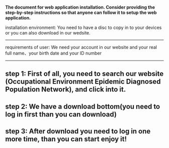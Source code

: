 **The document for web application installation. Consider providing the step-by-step instructions so that anyone can follow it to setup the web application.**


installation environment: You need to have a disc to copy in to your devices or you can also download in our wedsite.
-------------------------------------------------- -------------------------------------------------------------------


requirements of user: We need your account in our website and your real full name、your birth date and your ID number                                                
------------------------- -------------------------------------------------- --------------------------------------------------------------------


step 1: First of all, you need to search our website (Occupational Environment Epidemic Diagnosed Population Network), and click into it.
---------------------------------------------------------------------------------------------------------------------


step 2: We have a download bottom(you need to log in first than you can download)
 ---------------------------------------------------------------------------------------------------------------------
**step 3: After download you need to log in one more time, than you can start enjoy it!**
------------------------------------------------------------------------------------------------------------------------
